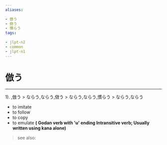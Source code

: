 ```yaml
---
aliases:
    
- 倣う
- 傚う
- 慣らう
tags:
    
- jlpt-n2
- common
- jlpt-n1
---
```


# 倣う
---
1).
,倣う > ならう,ならう,傚う > ならう,ならう,慣らう > ならう,ならう

- to imitate
- to follow
- to copy
- to emulate
**( Godan verb with 'u' ending Intransitive verb; Usually written using kana alone)**
> see also: 
            